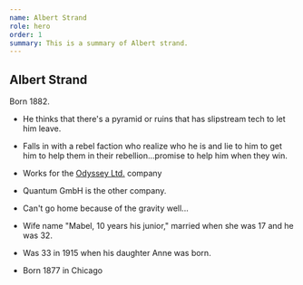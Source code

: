 ```yaml
---
name: Albert Strand
role: hero
order: 1
summary: This is a summary of Albert strand.
---
```

## Albert Strand

Born 1882.

* He thinks that there's a pyramid or ruins that has slipstream tech to let him leave.
* Falls in with a rebel faction who realize who he is and lie to him to get him to help them in their rebellion...promise to help him when they win.
* Works for the [Odyssey Ltd.](/docs/setting/odyssey-ltd.md) company
* Quantum GmbH is the other company.
* Can't go home because of the gravity well...
* Wife name "Mabel, 10 years his junior," married when she was 17 and he was 32.

* Was 33 in 1915 when his daughter Anne was born.
* Born 1877 in Chicago
